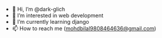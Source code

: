 - 👋 Hi, I’m @dark-glich
- 👀 I’m interested in web development
- 🌱 I’m currently learning django
- 📫 How to reach me (mohdbilal9808464636@gmail.com)

